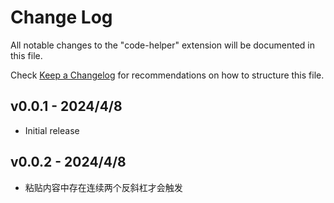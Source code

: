 # Change Log

All notable changes to the "code-helper" extension will be documented in this file.

Check [Keep a Changelog](http://keepachangelog.com/) for recommendations on how to structure this file.

## v0.0.1 - 2024/4/8

- Initial release

## v0.0.2 - 2024/4/8

- 粘贴内容中存在连续两个反斜杠才会触发
